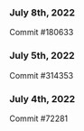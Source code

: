 ### July 8th, 2022

Commit #180633

### July 5th, 2022

Commit #314353


### July 4th, 2022

Commit #72281
